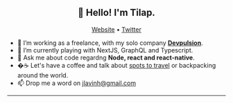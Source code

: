 <h2 align="center">👋 Hello! I'm Tilap.</h2>
<p align="center">
  <a href="https://www.devpulsion.com">Website</a> •
  <a href="https://twitter.com/devpulsion">Twitter</a>
</p>

- 🔭   I’m working as a freelance, with my solo company **[Devpulsion](https://www.devpulsion.com/)**.
- 🌱   I’m currently playing with NextJS, GraphQL and Typescript.
- 💬   Ask me about code regardng **Node, react and react-native**.
- �☕   Let's have a coffee and talk about [spots to travel](https://instagram.com/tilap/) or backpacking around the world.
- 📫   Drop me a word on jlavinh@gmail.com

-------
